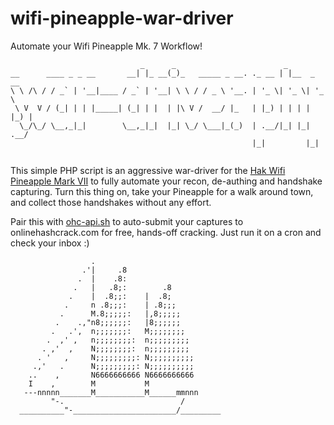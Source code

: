 # wifi-pineapple-war-driver
Automate your Wifi Pineapple Mk. 7 Workflow!

```                                                                                                                           
                             _      _                        _           
__      ____ _ _ __       __| |_ __(_)_   _____ _ __. ._ __ | |__  _ __  
\ \ /\ / / _` | '__|____ / _` | '__| \ \ / / _ \ '__. | '_ \| '_ \| '_ \ 
 \ V  V / (_| | | |_____| (_| | |  | |\ V /  __/ |_   | |_) | | | | |_) |
  \_/\_/ \__,_|_|        \__,_|_|  |_| \_/ \___|_(_)  | .__/|_| |_| .__/ 
                                                      |_|         |_|    
                                                                               
 ```                                                                                                                                                                                                                                       

This simple PHP script is an aggressive war-driver for the [Hak Wifi Pineapple Mark VII](https://shop.hak5.org/products/wifi-pineapple) to fully automate your recon, 
de-authing and handshake capturing.  Turn this thing on, take your Pineapple for a walk around town, and collect those handshakes without any effort.

Pair this with [ohc-api.sh](https://github.com/sailboat-anon/wifi-pineapple-mark-vii) to auto-submit your captures to onlinehashcrack.com for free, 
hands-off cracking.  Just run it on a cron and check your inbox :)



```
                  .
                .'|     .8
               .  |    .8:
              .   |   .8;:        .8
             .    |  .8;;:    |  .8;
            .     n .8;;;:    | .8;;;
           .      M.8;;;;;:   |,8;;;;;
          .    .,"n8;;;;;;:   |8;;;;;;
         .   .',  n;;;;;;;:   M;;;;;;;;
        .  ,' ,   n;;;;;;;;:  n;;;;;;;;;
       . ,'  ,    N;;;;;;;;:  n;;;;;;;;;
      . '   ,     N;;;;;;;;;: N;;;;;;;;;;
     .,'   .      N;;;;;;;;;: N;;;;;;;;;;
    ..    ,       N6666666666 N6666666666
    I    ,        M           M
   ---nnnnn_______M___________M______mmnnn
         "-.                          /
  __________"-_______________________/_________
  ```
